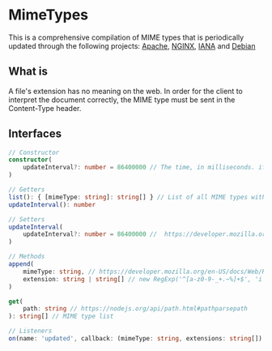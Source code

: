 # MimeTypes
This is a comprehensive compilation of MIME types that is periodically updated through the following projects: [Apache](https://github.com/apache/httpd/blob/trunk/docs/conf/mime.types), [NGINX](https://github.com/nginx/nginx/blob/master/conf/mime.types), [IANA](https://www.iana.org/assignments/media-types/media-types.xhtml) and [Debian](https://salsa.debian.org/debian/media-types/-/blob/master/mime.types)


## What is
A file's extension has no meaning on the web. In order for the client to interpret the document correctly, the MIME type must be sent in the Content-Type header.


## Interfaces
```typescript
// Constructor
constructor(
    updateInterval?: number = 86400000 // The time, in milliseconds. if less than zero, periodic update will be disabled.
)
```

```typescript
// Getters
list(): { [mimeType: string]: string[] } // List of all MIME types with their extensions
updateInterval(): number
```

```typescript
// Setters
updateInterval(
    updateInterval?: number = 86400000 //  https://developer.mozilla.org/en-US/docs/Web/API/setInterval#delay
)
```

```typescript
// Methods
append(
    mimeType: string, // https://developer.mozilla.org/en-US/docs/Web/HTTP/Basics_of_HTTP/MIME_types#structure_of_a_mime_type
    extension: string | string[] // new RegExp('^[a-z0-9-_+.~%]+$', 'i');
)

get(
    path: string // https://nodejs.org/api/path.html#pathparsepath
): string[] // MIME type list
```

```typescript
// Listeners
on(name: 'updated', callback: (mimeType: string, extensions: string[]) => void): void
```
